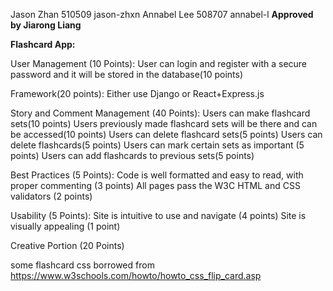 Jason Zhan 510509 jason-zhxn
Annabel Lee 508707 annabel-l
**Approved by Jiarong Liang**

**Flashcard App:**

User Management (10 Points):
    User can login and register with a secure password and it will be stored in the database(10 points)
    
Framework(20 points):
    Either use Django or React+Express.js
    
Story and Comment Management (40 Points):
    Users can make flashcard sets(10 points)
    Users previously made flashcard sets will be there and can be accessed(10 points)
    Users can delete flashcard sets(5 points)
    Users can delete flashcards(5 points)
    Users can mark certain sets as important (5 points)
    Users can add flashcards to previous sets(5 points)
    
Best Practices (5 Points):
    Code is well formatted and easy to read, with proper commenting (3 points)
    All pages pass the W3C HTML and CSS validators (2 points)
    
Usability (5 Points):
    Site is intuitive to use and navigate (4 points)
    Site is visually appealing (1 point)
    
Creative Portion (20 Points)

some flashcard css borrowed from https://www.w3schools.com/howto/howto_css_flip_card.asp